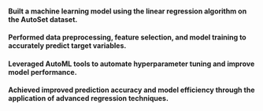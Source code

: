 #### Built a machine learning model using the linear regression algorithm on the AutoSet dataset.
#### Performed data preprocessing, feature selection, and model training to accurately predict target variables.
#### Leveraged AutoML tools to automate hyperparameter tuning and improve model performance.
#### Achieved improved prediction accuracy and model efficiency through the application of advanced regression techniques.
